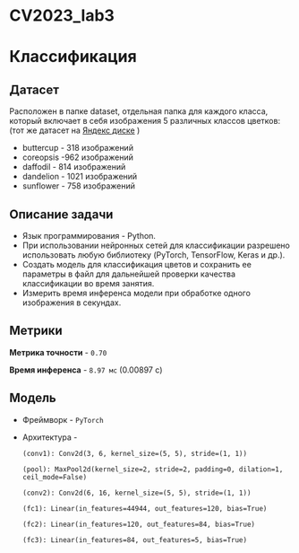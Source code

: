 # CV2023_lab3 
#  Классификация

## Датасет
Расположен в папке dataset, отдельная папка для каждого класса, который включает в себя изображения 5 различных классов цветков:
(тот же датасет на [Яндекс диске](https://disk.yandex.ru/d/r6AFbcgSAKzg0A) ) 
* buttercup - 318 изображений
* coreopsis -962 изображений
* daffodil - 814 изображений
* dandelion - 1021 изображений
* sunflower - 758 изображений
  
## Описание задачи
* Язык программирования - Python.
* При использовании нейронных сетей для классификации разрешено использовать любую библиотеку (PyTorch, TensorFlow, Keras и др.).
* Создать модель для классификация цветов и сохранить ее параметры в файл для дальнейшей проверки качества классификации во время занятия.
* Измерить время инференса модели при обработке одного изображения в секундах.

## Метрики
**Метрика точности**  - `0.70`  

**Время инференса**   - `8.97 мс` (0.00897 c)

## Модель
* Фреймворк - `PyTorch`
* Архитектура -

  `(conv1): Conv2d(3, 6, kernel_size=(5, 5), stride=(1, 1))`
  
  `(pool): MaxPool2d(kernel_size=2, stride=2, padding=0, dilation=1, ceil_mode=False)`
  
  `(conv2): Conv2d(6, 16, kernel_size=(5, 5), stride=(1, 1))`
  
  `(fc1): Linear(in_features=44944, out_features=120, bias=True)`
  
  `(fc2): Linear(in_features=120, out_features=84, bias=True)`
  
  `(fc3): Linear(in_features=84, out_features=5, bias=True)`



